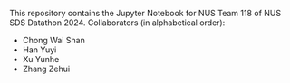 This repository contains the Jupyter Notebook for NUS Team 118 of NUS SDS Datathon 2024.
Collaborators (in alphabetical order): 
- Chong Wai Shan
- Han Yuyi
- Xu Yunhe
- Zhang Zehui
